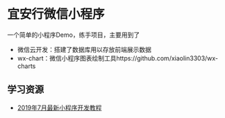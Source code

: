 # 宜安行微信小程序

一个简单的小程序Demo，练手项目，主要用到了

- 微信云开发：搭建了数据库用以存放前端展示数据
- wx-chart：微信小程序图表绘制工具https://github.com/xiaolin3303/wx-charts

## 学习资源

- [2019年7月最新小程序开发教程](https://www.bilibili.com/video/av58993009)

